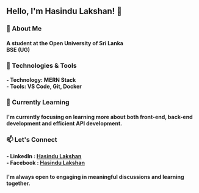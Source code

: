 ## Hello, I'm Hasindu Lakshan! 👋

### 🚀 About Me
#### A student at the Open University of Sri Lanka<br>BSE (UG)

### 🔧 Technologies & Tools
#### - Technology: MERN Stack<br>- Tools: VS Code, Git, Docker

### 🌱 Currently Learning
#### I'm currently focusing on learning more about both front-end, back-end development and efficient API development.

### 📫 Let's Connect
#### - LinkedIn   : [Hasindu Lakshan](https://www.linkedin.com/in/hasindulakshan/)<br>- Facebook : [Hasindu Lakshan](https://www.facebook.com/hasindu.lakshan.1272)

#### I'm always open to engaging in meaningful discussions and learning together.


